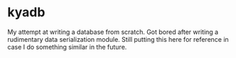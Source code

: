 # kyadb

My attempt at writing a database from scratch. Got bored after writing a rudimentary data serialization module.
Still putting this here for reference in case I do something similar in the future.
